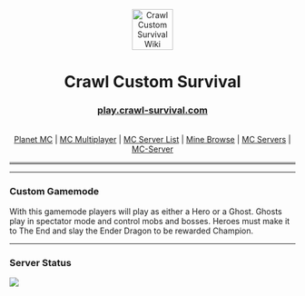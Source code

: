 <html>
	<style>
		/* Solid border */
		hr.solid {
		  border-top: 3px solid #bbb;
		}
	</style>
	<p align="center">
		<a href="https://www.crawl-survival.com/">
			<img src="https://www.crawl-survival.com/assets/server-icon.png?raw=true" alt="Crawl Custom Survival Wiki" width=72 height=72>
		</a>
		<h1 align="center">Crawl Custom Survival</h1>
		<a href="https://crawl-survival.com">
			<h3 align="center">play.crawl-survival.com</h3>
		</a>
		<p align="center">
			<br>
			<a href="https://www.crawl-survival.com/wiki/#hero-commands">Planet MC</a>
			|
			<a href="https://www.crawl-survival.com/wiki/#craftable-spells">MC Multiplayer</a>
			|
			<a href="https://www.crawl-survival.com/wiki/mobs-artifacts/">MC Server List</a>
			|
			<a href="https://www.crawl-survival.com/wiki/#server-status">Mine Browse</a>
			|
			<a href="https://www.crawl-survival.com/wiki/#server-status">MC Servers</a>
			|
			<a href="https://www.crawl-survival.com/wiki/#server-status">MC-Server</a>
		</p>
	</p>
	<hr class="solid">
</html>

***
### Custom Gamemode
With this gamemode players will play as either a Hero or a Ghost. Ghosts play in spectator mode and control mobs and bosses. Heroes must make it to The End and slay the Ender Dragon to be rewarded Champion.

***
### Server Status
![](https://camo.githubusercontent.com/5032f4f77c432e23d79f3f3cc30d35cbaa7438a76efda32f89997e6a975fcc08/687474703a2f2f7374617475732e6d636c6976652e65752f4d696e656372616674253230312e31362e332532304a61766125323045646974696f6e2f706c61792e637261776c2d737572766976616c2e636f6d2f32353536352f62616e6e65722e706e67?raw=true)